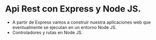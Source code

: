 # Api Rest con Express y Node JS.

- A partir de Express vamos a construir nuestra aplicaciones web que eventualmente se ejecutan en un entorno Node JS.
- Controladores y rutas en Node JS.
